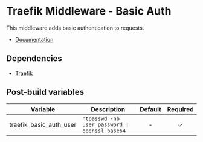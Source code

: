 # Traefik Middleware - Basic Auth

This middleware adds basic authentication to requests.

- [Documentation](https://doc.traefik.io/traefik/middlewares/http/basicauth/)

## Dependencies

- [Traefik](../../README.md)

## Post-build variables

| Variable                | Description                                    | Default | Required |
| ----------------------- | ---------------------------------------------- | :-----: | :------: |
| traefik_basic_auth_user | `htpasswd -nb user password \| openssl base64` |   -    |    ✓     |
